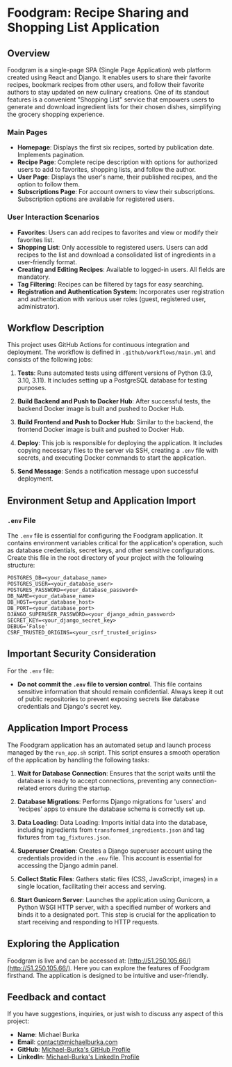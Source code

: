 # Foodgram: Recipe Sharing and Shopping List Application

## Overview

Foodgram is a single-page SPA (Single Page Application) web platform created using React and Django. It enables users to share their favorite recipes, bookmark recipes from other users, and follow their favorite authors to stay updated on new culinary creations. One of its standout features is a convenient "Shopping List" service that empowers users to generate and download ingredient lists for their chosen dishes, simplifying the grocery shopping experience.

### Main Pages

- **Homepage**: Displays the first six recipes, sorted by publication date. Implements pagination.
- **Recipe Page**: Complete recipe description with options for authorized users to add to favorites, shopping lists, and follow the author.
- **User Page**: Displays the user's name, their published recipes, and the option to follow them.
- **Subscriptions Page**: For account owners to view their subscriptions. Subscription options are available for registered users.

### User Interaction Scenarios

- **Favorites**: Users can add recipes to favorites and view or modify their favorites list.
- **Shopping List**: Only accessible to registered users. Users can add recipes to the list and download a consolidated list of ingredients in a user-friendly format.
- **Creating and Editing Recipes**: Available to logged-in users. All fields are mandatory.
- **Tag Filtering**: Recipes can be filtered by tags for easy searching.
- **Registration and Authentication System**: Incorporates user registration and authentication with various user roles (guest, registered user, administrator).

## Workflow Description

This project uses GitHub Actions for continuous integration and deployment. The workflow is defined in `.github/workflows/main.yml` and consists of the following jobs:

1. **Tests**: Runs automated tests using different versions of Python (3.9, 3.10, 3.11). It includes setting up a PostgreSQL database for testing purposes.

2. **Build Backend and Push to Docker Hub**: After successful tests, the backend Docker image is built and pushed to Docker Hub.

3. **Build Frontend and Push to Docker Hub**: Similar to the backend, the frontend Docker image is built and pushed to Docker Hub.

4. **Deploy**: This job is responsible for deploying the application. It includes copying necessary files to the server via SSH, creating a `.env` file with secrets, and executing Docker commands to start the application.

5. **Send Message**: Sends a notification message upon successful deployment.

## Environment Setup and Application Import

### `.env` File

The `.env` file is essential for configuring the Foodgram application. It contains environment variables critical for the application's operation, such as database credentials, secret keys, and other sensitive configurations. Create this file in the root directory of your project with the following structure:

```env
POSTGRES_DB=<your_database_name>
POSTGRES_USER=<your_database_user>
POSTGRES_PASSWORD=<your_database_password>
DB_NAME=<your_database_name>
DB_HOST=<your_database_host>
DB_PORT=<your_database_port>
DJANGO_SUPERUSER_PASSWORD=<your_django_admin_password>
SECRET_KEY=<your_django_secret_key>
DEBUG='False'
CSRF_TRUSTED_ORIGINS=<your_csrf_trusted_origins>
```

## Important Security Consideration

For the `.env` file:

- **Do not commit the `.env` file to version control**. This file contains sensitive information that should remain confidential. Always keep it out of public repositories to prevent exposing secrets like database credentials and Django's secret key.

## Application Import Process

The Foodgram application has an automated setup and launch process managed by the `run_app.sh` script. This script ensures a smooth operation of the application by handling the following tasks:

1. **Wait for Database Connection**: Ensures that the script waits until the database is ready to accept connections, preventing any connection-related errors during the startup.

2. **Database Migrations**: Performs Django migrations for 'users' and 'recipes' apps to ensure the database schema is correctly set up.

3. **Data Loading**: Data Loading: Imports initial data into the database, including ingredients from `transformed_ingredients.json` and tag fixtures from `tag_fixtures.json`.

4. **Superuser Creation**: Creates a Django superuser account using the credentials provided in the `.env` file. This account is essential for accessing the Django admin panel.

5. **Collect Static Files**: Gathers static files (CSS, JavaScript, images) in a single location, facilitating their access and serving.

6. **Start Gunicorn Server**: Launches the application using Gunicorn, a Python WSGI HTTP server, with a specified number of workers and binds it to a designated port. This step is crucial for the application to start receiving and responding to HTTP requests.

## Exploring the Application

Foodgram is live and can be accessed at: [http://51.250.105.66/](http://51.250.105.66/). Here you can explore the features of Foodgram firsthand. The application is designed to be intuitive and user-friendly.

## Feedback and contact

If you have suggestions, inquiries, or just wish to discuss any aspect of this project:

- **Name**: Michael Burka 
- **Email**: [contact@michaelburka.com](mailto:contact@michaelburka.com) 
- **GitHub**: [Michael-Burka's GitHub Profile](https://github.com/Michael-Burka/) 
- **LinkedIn**: [Michael-Burka's LinkedIn Profile](https://www.linkedin.com/in/michael-burka-485832251/) 
